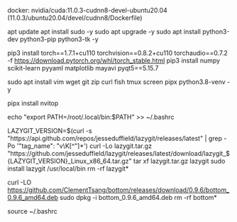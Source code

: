 docker: nvidia/cuda:11.0.3-cudnn8-devel-ubuntu20.04 (11.0.3/ubuntu20.04/devel/cudnn8/Dockerfile)

apt update
apt install sudo -y
sudo apt upgrade -y
sudo apt install python3-dev python3-pip python3-tk -y

pip3 install torch==1.7.1+cu110 torchvision==0.8.2+cu110 torchaudio==0.7.2 -f https://download.pytorch.org/whl/torch_stable.html
pip3 install numpy scikit-learn pyyaml matplotlib mayavi pyqt5==5.15.7

sudo apt install vim wget git zip curl fish tmux screen pipx python3.8-venv -y

pipx install nvitop

echo "export PATH=/root/.local/bin:$PATH" >> ~/.bashrc

LAZYGIT_VERSION=$(curl -s "https://api.github.com/repos/jesseduffield/lazygit/releases/latest" | grep -Po '"tag_name": "v\K[^"]*')
curl -Lo lazygit.tar.gz "https://github.com/jesseduffield/lazygit/releases/latest/download/lazygit_${LAZYGIT_VERSION}_Linux_x86_64.tar.gz"
tar xf lazygit.tar.gz lazygit
sudo install lazygit /usr/local/bin
rm -rf lazygit*

curl -LO https://github.com/ClementTsang/bottom/releases/download/0.9.6/bottom_0.9.6_amd64.deb
sudo dpkg -i bottom_0.9.6_amd64.deb
rm -rf bottom*

source ~/.bashrc
